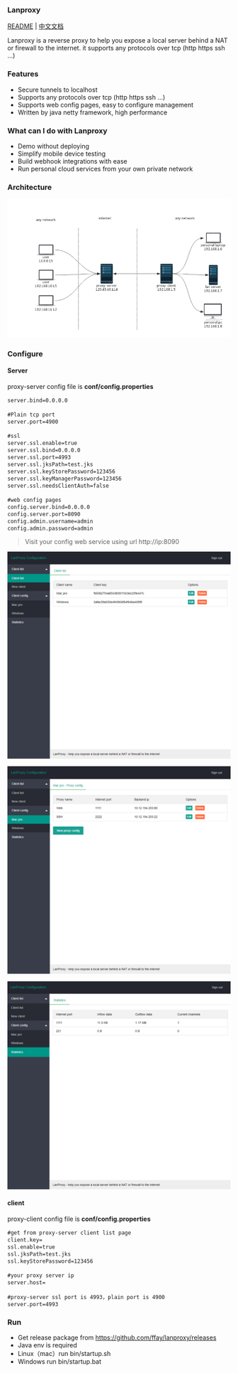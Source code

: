 ### Lanproxy

[README](README_en.md) | [中文文档](README.md)

Lanproxy is a reverse proxy to help you expose a local server behind a NAT or firewall to the internet. it supports any protocols over tcp (http https ssh ...)

### Features

- Secure tunnels to localhost
- Supports any protocols over tcp (http https ssh ...)
- Supports web config pages, easy to configure management
- Written by java netty framework, high performance

### What can I do with Lanproxy

- Demo without deploying
- Simplify mobile device testing
- Build webhook integrations with ease
- Run personal cloud services from your own private network

### Architecture
![lanproxy](assets/lanproxy.png)

### Configure

#### Server

proxy-server config file is **conf/config.properties**

```properties
server.bind=0.0.0.0

#Plain tcp port
server.port=4900

#ssl
server.ssl.enable=true
server.ssl.bind=0.0.0.0
server.ssl.port=4993
server.ssl.jksPath=test.jks
server.ssl.keyStorePassword=123456
server.ssl.keyManagerPassword=123456
server.ssl.needsClientAuth=false

#web config pages
config.server.bind=0.0.0.0
config.server.port=8090
config.admin.username=admin
config.admin.password=admin

```

> Visit your config web service using url http://ip:8090

![webconfig](assets/readme_en_client_list.png)

![webconfig](assets/readme_en_proxy_list.png)

![webconfig](assets/readme_en_stat_list.png)

#### client

proxy-client config file is **conf/config.properties**

```properties
#get from proxy-server client list page
client.key=
ssl.enable=true
ssl.jksPath=test.jks
ssl.keyStorePassword=123456

#your proxy server ip
server.host=

#proxy-server ssl port is 4993，plain port is 4900
server.port=4993
```

### Run

- Get release package from https://github.com/ffay/lanproxy/releases
- Java env is required
- Linux（mac）run bin/startup.sh
- Windows run bin/startup.bat